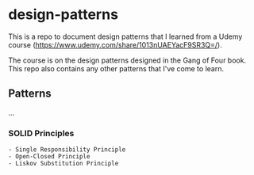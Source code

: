 # design-patterns

This is a repo to document design patterns that I learned from a Udemy course (<https://www.udemy.com/share/1013nUAEYacF9SR3Q=/>).

The course is on the design patterns designed in the Gang of Four book. This repo also contains any other patterns that I've come to learn.

## Patterns

...

### SOLID Principles

    - Single Responsibility Principle
    - Open-Closed Principle
    - Liskov Substitution Principle

